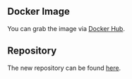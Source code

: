 ## Docker Image

You can grab the image via [Docker Hub](https://hub.docker.com/r/waja/httpdiff/).

## Repository

The new repository can be found [here](https://github.com/Cyconet/docker-httpdiff).
